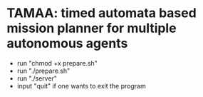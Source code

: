 # TAMAA: timed automata based mission planner for multiple autonomous agents
- run "chmod +x prepare.sh"
- run "./prepare.sh"
- run "./server"
- input "quit" if one wants to exit the program
